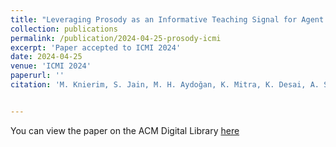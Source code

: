 ```yaml
---
title: "Leveraging Prosody as an Informative Teaching Signal for Agent Learning: Exploratory Studies and Algorithmic Implications"
collection: publications
permalink: /publication/2024-04-25-prosody-icmi
excerpt: 'Paper accepted to ICMI 2024'
date: 2024-04-25
venue: 'ICMI 2024'
paperurl: ''
citation: 'M. Knierim, S. Jain, M. H. Aydoğan, K. Mitra, K. Desai, A. Saran, and K. Baraka. Leveraging Prosody as an Informative Teaching Signal for Agent Learning: Exploratory Studies and Algorithmic Implications. <i>26th International Conference on Multimodal Interaction (ICMI '24).'


---
```

You can view the paper on the ACM Digital Library [here](https://dl.acm.org/doi/10.1145/3678957.3685735)